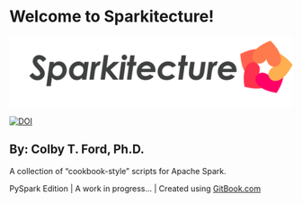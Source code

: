 # Welcome to Sparkitecture!

![](.gitbook/assets/sparkitecture.png)

[![DOI](https://zenodo.org/badge/167874964.svg)](https://zenodo.org/badge/latestdoi/167874964)

## By: Colby T. Ford, Ph.D.

A collection of “cookbook-style” scripts for Apache Spark.

PySpark Edition \| A work in progress... \| Created using [GitBook.com](https://www.gitbook.com/)

